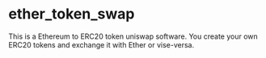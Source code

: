 # ether_token_swap

This is a Ethereum to ERC20 token uniswap software. You create your own ERC20 tokens and exchange it with Ether or vise-versa. 


